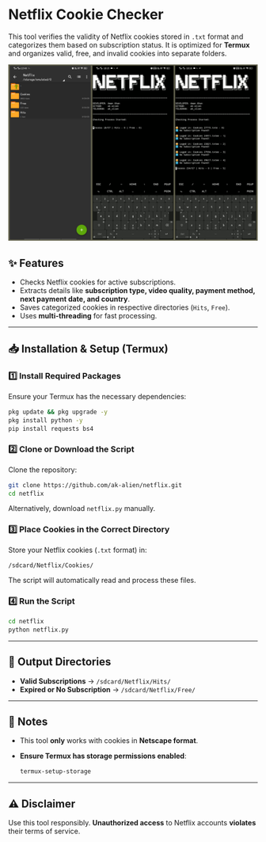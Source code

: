 # Netflix Cookie Checker

This tool verifies the validity of Netflix cookies stored in `.txt` format and categorizes them based on subscription status. It is optimized for **Termux** and organizes valid, free, and invalid cookies into separate folders.

![NetflixSS](https://raw.githubusercontent.com/ak-alien/Netflix/refs/heads/main/src/Netflix.png)

## ✨ Features

- Checks Netflix cookies for active subscriptions.
- Extracts details like **subscription type, video quality, payment method, next payment date, and country**.
- Saves categorized cookies in respective directories (`Hits`, `Free`).
- Uses **multi-threading** for fast processing.

---

## 📥 Installation & Setup (Termux)

### 1️⃣ Install Required Packages

Ensure your Termux has the necessary dependencies:

```sh
pkg update && pkg upgrade -y
pkg install python -y
pip install requests bs4
```

### 2️⃣ Clone or Download the Script

Clone the repository:

```sh
git clone https://github.com/ak-alien/netflix.git
cd netflix
```

Alternatively, download `netflix.py` manually.

### 3️⃣ Place Cookies in the Correct Directory

Store your Netflix cookies (`.txt` format) in:

```
/sdcard/Netflix/Cookies/
```

The script will automatically read and process these files.

### 4️⃣ Run the Script

```sh
cd netflix
python netflix.py
```

---

## 📂 Output Directories

- **Valid Subscriptions** → `/sdcard/Netflix/Hits/`
- **Expired or No Subscription** → `/sdcard/Netflix/Free/`

---

## 🔎 Notes

- This tool **only** works with cookies in **Netscape format**.
- **Ensure Termux has storage permissions enabled**:

  ```sh
  termux-setup-storage
  ```

---

## ⚠️ Disclaimer

Use this tool responsibly. **Unauthorized access** to Netflix accounts **violates** their terms of service.

